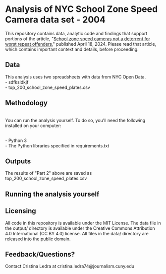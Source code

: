 # Analysis of NYC School Zone Speed Camera data set - 2004 
This repository contains data, analytic code and findings that support portions of the article, "[School zone speed cameras not a deterrent for worst repeat offenders](https://docs.google.com/document/d/1Luh9gk2ol8IDU_q2-kB7ZIDpLwF5prlDB-y5a8IrNkE/edit?usp=sharing)," published April 18, 2024. Please read that article, which contains important context and details, before proceeding.
<h2>Data</h2>
This analysis uses two spreadsheets with data from NYC Open Data.
  <br>- sdfksldkjf
  <br>- top_200_school_zone_speed_plates.csv
  <h2>Methodology</h2>
  <br>You can run the analysis yourself. To do so, you'll need the following installed on your computer:

<br>- Python 3
<br>- The Python libraries specified in requirements.txt
  <h2>Outputs</h2>
The results of "Part 2" above are saved as top_200_school_zone_speed_plates.csv
  <h2>Running the analysis yourself</h2>
  <h2>Licensing</h2>
  All code in this repository is available under the MIT License. The data file in the output/ directory is available under the Creative Commons Attribution 4.0 International (CC BY 4.0) license. All files in the data/ directory are released into the public domain.
  <h2>Feedback/Questions?</h2>
  Contact Cristina Ledra at cristina.ledra74@journalism.cuny.edu
